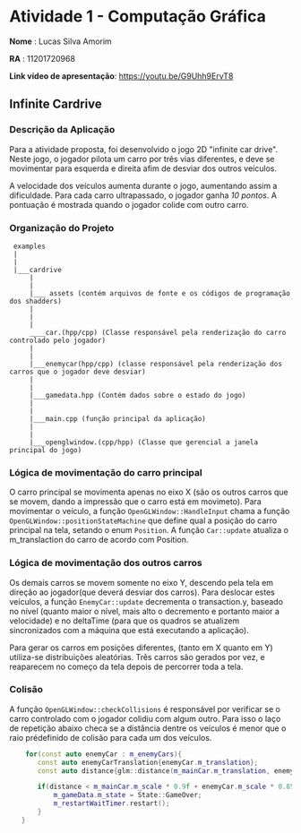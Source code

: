 # Atividade 1 - Computação Gráfica

**Nome** : Lucas Silva Amorim

**RA** : 11201720968

**Link vídeo de apresentação**: https://youtu.be/G9Uhh9ErvT8

## Infinite Cardrive
### Descrição da Aplicação
Para a atividade proposta, foi desenvolvido o jogo 2D "infinite car drive". Neste jogo, o jogador pilota um carro por três vias diferentes, e deve se movimentar para esquerda e direita afim de desviar dos outros veículos.

 A velocidade dos veículos aumenta durante o jogo, aumentando assim a dificuldade. Para cada carro ultrapassado, o jogador ganha *10 pontos*. A pontuação é mostrada quando o jogador colide com outro carro.


 ### Organização do Projeto

```
 examples
 |
 |
 |___cardrive
     |
     |
     |___ assets (contém arquivos de fonte e os códigos de programação dos shadders)
     |
     |
     |
     ____car.(hpp/cpp) (Classe responsável pela renderização do carro controlado pelo jogador)
     |
     |
     |___enemycar(hpp/cpp) (classe responsável pela renderização dos carros que o jogador deve desviar)
     |
     |
     |___gamedata.hpp (Contém dados sobre o estado do jogo)
     |
     |
     |___main.cpp (função principal da aplicação)
     |
     |
     |___openglwindow.(cpp/hpp) (Classe que gerencial a janela principal do jogo)

```


### Lógica de movimentação do carro principal
O carro principal se movimenta apenas no eixo X (são os outros carros que se movem, dando a impressão que o carro está em movimeto). Para movimentar o veículo, a função `OpenGLWindow::HandleInput` chama a função `OpenGLWindow::positionStateMachine` que define qual a posição do carro principal na tela, setando o enum `Position`. A função `Car::update` atualiza o m_translaction do carro de acordo com Position.

### Lógica de movimentação dos outros carros
Os demais carros se movem somente no eixo Y, descendo pela tela em direção ao jogador(que deverá desviar dos carros). Para deslocar estes veículos, a função `EnemyCar::update` decrementa o transaction.y, baseado no nível (quanto maior o nível, mais alto o decremento e portanto maior a velocidade) e no deltaTime (para que os quadros se atualizem sincronizados com a máquina que está executando a aplicação).

Para gerar os carros em posições diferentes, (tanto em X quanto em Y) utiliza-se distribuições aleatórias. Três carros são gerados por vez, e reaparecem no começo da tela depois de percorrer toda a tela.

### Colisão
A função `OpenGLWindow::checkCollisions` é responsável por verificar se o carro controlado com o jogador colidiu com algum outro. Para isso o laço de repetição abaixo checa se a distância dentre os veículos é menor que o raio prédefinido de colisão para cada um dos veículos.
 ```c++
     for(const auto enemyCar : m_enemyCars){
        const auto enemyCarTranslation{enemyCar.m_translation};
        const auto distance{glm::distance(m_mainCar.m_translation, enemyCarTranslation)};

        if(distance < m_mainCar.m_scale * 0.9f + enemyCar.m_scale * 0.85f){
            m_gameData.m_state = State::GameOver;
            m_restartWaitTimer.restart();
        }
    }
 ```